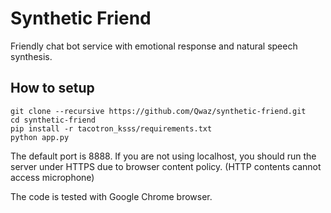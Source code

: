 # Synthetic Friend
Friendly chat bot service with emotional response and natural speech synthesis.

## How to setup
```
git clone --recursive https://github.com/Qwaz/synthetic-friend.git
cd synthetic-friend
pip install -r tacotron_ksss/requirements.txt
python app.py
```

The default port is 8888. If you are not using localhost,
you should run the server under HTTPS due to browser content policy.
(HTTP contents cannot access microphone)

The code is tested with Google Chrome browser.
